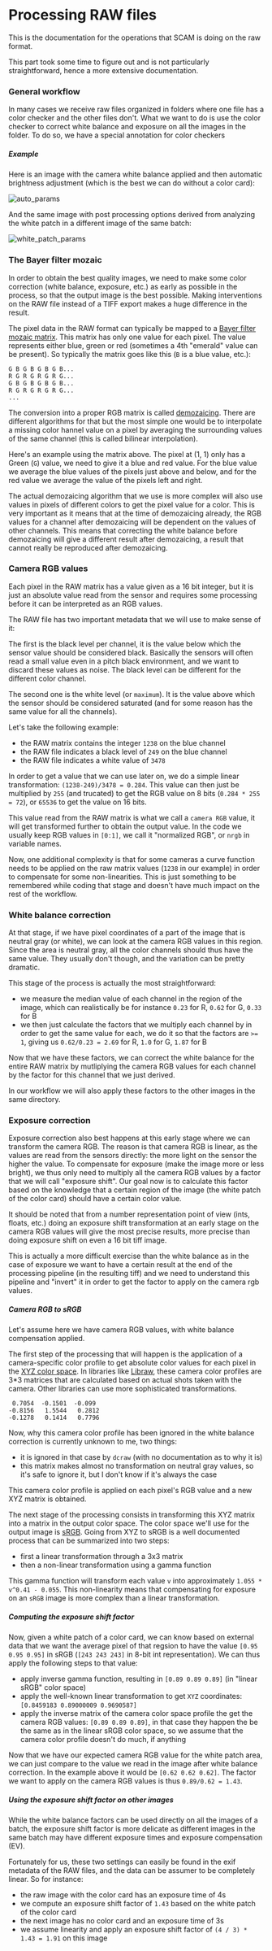# Processing RAW files

This is the documentation for the operations that SCAM is doing on the raw format.

This part took some time to figure out and is not particularly straightforward, hence a more extensive documentation.

### General workflow

In many cases we receive raw files organized in folders where one file has a color checker and the other files don't. What we want to do is use the color checker to correct white balance and exposure on all the images in the folder. To do so, we have a special annotation for color checkers

##### Example

Here is an image with the camera white balance applied and then automatic brightness adjustment (which is the best we can do without a color card):

![auto_params](https://raw.githubusercontent.com/buda-base/scam/raw/doc/assets/example_nc.jpg)

And the same image with post processing options derived from analyzing the white patch in a different image of the same batch:

![white_patch_params](https://raw.githubusercontent.com/buda-base/scam/raw/doc/assets/example.jpg)

### The Bayer filter mozaic

In order to obtain the best quality images, we need to make some color correction (white balance, exposure, etc.) as
early as possible in the process, so that the output image is the best possible. Making interventions on the RAW file
instead of a TIFF export makes a huge difference in the result.

The pixel data in the RAW format can typically be mapped to a [Bayer filter mozaic matrix](https://en.wikipedia.org/wiki/Bayer_filter).
This matrix has only one value for each pixel. The value represents either blue, green or red (sometimes a 4th "emerald" value can be present).
So typically the matrix goes like this (`B` is a blue value, etc.):

```
G B G B G B G B...
R G R G R G R G...
G B G B G B G B...
R G R G R G R G...
...
```

The conversion into a proper RGB matrix is called [demozaicing](https://en.wikipedia.org/wiki/Demosaicing). There are
different algorithms for that but the most simple one would be to interpolate a missing color hannel value on a pixel
by averaging the surrounding values of the same channel (this is called bilinear interpolation).

Here's an example using the matrix above. The pixel at (1, 1) only has a Green (`G`) value, we need to give it a blue and red value. For the blue value we average the blue values of the pixels just above and below, and for the red value we average the value of the pixels left and right.

The actual demozaicing algorithm that we use is more complex will also use values in pixels of different colors to get the pixel value for a color. This is very important as it means that at the time of demozaicing already, the RGB values for a channel after demozaicing will be dependent on the values of other channels. This means that correcting the white balance before demozaicing will give a different result after demozaicing, a result that cannot really be reproduced after demozaicing.

### Camera RGB values

Each pixel in the RAW matrix has a value given as a 16 bit integer, but it is just an absolute value read from the sensor and requires some processing before it can be interpreted as an RGB values.

The RAW file has two important metadata that we will use to make sense of it:

The first is the black level per channel, it is the value below which the sensor value should be considered black. Basically the sensors will often read a small value even in a pitch black environment, and we want to discard these values as noise. The black level can be different for the different color channel.

The second one is the white level (or `maximum`). It is the value above which the sensor should be considered saturated (and for some reason has the same value for all the channels).

Let's take the following example: 
- the RAW matrix contains the integer `1238` on the blue channel
- the RAW file indicates a black level of `249` on the blue channel
- the RAW file indicates a white value of `3478`

In order to get a value that we can use later on, we do a simple linear transformation: `(1238-249)/3478 = 0.284`. This value can then just be multiplied by `255` (and trucated) to get the RGB value on 8 bits (`0.284 * 255 = 72`), or `65536` to get the value on 16 bits.

This value read from the RAW matrix is what we call a `camera RGB` value, it will get transformed further to obtain the output value. In the code we usually keep RGB values in `[0:1]`, we call it "normalized RGB", or `nrgb` in variable names.

Now, one additional complexity is that for some cameras a curve function needs to be applied on the raw matrix values (`1238` in our example) in order to compensate for some non-linearities. This is just something to be remembered while coding that stage and doesn't have much impact on the rest of the workflow.

### White balance correction

At that stage, if we have pixel coordinates of a part of the image that is neutral gray (or white), we can look at the camera RGB values in this region. Since the area is neutral gray, all the color channels should thus have the same value. They usually don't though, and the variation can be pretty dramatic.

This stage of the process is actually the most straightforward:
- we measure the median value of each channel in the region of the image, which can realistically be for instance `0.23` for R, `0.62` for G, `0.33` for B
- we then just calculate the factors that we multiply each channel by in order to get the same value for each, we do it so that the factors are `>= 1`, giving us `0.62/0.23 = 2.69` for R, `1.0` for G, `1.87` for B

Now that we have these factors, we can correct the white balance for the entire RAW matrix by mutliplying the camera RGB values for each channel by the factor for this channel that we just derived.

In our workflow we will also apply these factors to the other images in the same directory.

### Exposure correction

Exposure correction also best happens at this early stage where we can transform the camera RGB. The reason is that camera RGB is linear, as the values are read from the sensors directly: the more light on the sensor the higher the value. To compensate for exposure (make the image more or less bright), we thus only need to multiply all the camera RGB values by a factor that we will call "exposure shift". Our goal now is to calculate this factor based on the knowledge that a certain region of the image (the white patch of the color card) should have a certain color value.

It should be noted that from a number representation point of view (ints, floats, etc.) doing an exposure shift transformation at an early stage on the camera RGB values will give the most precise results, more precise than doing exposure shift on even a 16 bit tiff image.

This is actually a more difficult exercise than the white balance as in the case of exposure we want to have a certain result at the end of the processing pipeline (in the resulting tiff) and we need to understand this pipeline and "invert" it in order to get the factor to apply on the camera rgb values.

##### Camera RGB to sRGB

Let's assume here we have camera RGB values, with white balance compensation applied.

The first step of the processing that will happen is the application of a camera-specific color profile to get absolute color values for each pixel in the [XYZ color space](https://en.wikipedia.org/wiki/CIE_1931_color_space). In libraries like [Libraw](https://www.libraw.org/), these camera color profiles are 3\*3 matrices that are calculated based on actual shots taken with the camera. Other libraries can use more sophisticated transformations.

```
 0.7054  -0.1501  -0.099
-0.8156   1.5544   0.2812
-0.1278   0.1414   0.7796
```

Now, why this camera color profile has been ignored in the white balance correction is currently unknown to me, two things:
- it is ignored in that case by `dcraw` (with no documentation as to why it is)
- this matrix makes almost no transformation on neutral gray values, so it's safe to ignore it, but I don't know if it's always the case

This camera color profile is applied on each pixel's RGB value and a new XYZ matrix is obtained.

The next stage of the processing consists in transforming this XYZ matrix into a matrix in the output color space. The color space we'll use for the output image is [sRGB](https://en.wikipedia.org/wiki/SRGB). Going from XYZ to sRGB is a well documented process that can be summarized into two steps:
- first a linear transformation through a 3x3 matrix
- then a non-linear transformation using a gamma function

This gamma function will transform each value `v` into approximately `1.055 * v^0.41 - 0.055`. This non-linearity means that compensating for exposure on an `sRGB` image is more complex than a linear transformation.

##### Computing the exposure shift factor

Now, given a white patch of a color card, we can know based on external data that we want the average pixel of that regsion to have the value `[0.95 0.95 0.95]` in sRGB (`[243 243 243]` in 8-bit int representation). We can thus apply the following steps to that value:
- apply inverse gamma function, resulting in `[0.89 0.89 0.89]` (in "linear sRGB" color space)
- apply the well-known linear transformation to get `XYZ` coordinates: `[0.8459183 0.89000009 0.9690587]`
- apply the inverse matrix of the camera color space profile the get the camera RGB values: `[0.89 0.89 0.89]`, in that case they happen the be the same as in the linear sRGB color space, so we assume that the camera color profile doesn't do much, if anything

Now that we have our expected camera RGB value for the white patch area, we can just compare to the value we read in the image after white balance correction. In the example above it would be `[0.62 0.62 0.62]`. The factor we want to apply on the camera RGB values is thus `0.89/0.62 = 1.43`.

##### Using the exposure shift factor on other images

While the white balance factors can be used directly on all the images of a batch, the exposure shift factor is more delicate as different images in the same batch may have different exposure times and exposure compensation (EV).

Fortunately for us, these two settings can easily be found in the exif metadata of the RAW files, and the data can be assumer to be completely linear. So for instance:
- the raw image with the color card has an exposure time of 4s
- we compute an exposure shift factor of `1.43` based on the white patch of the color card
- the next image has no color card and an exposure time of 3s
- we assume linearity and apply an exposure shift factor of `(4 / 3) * 1.43 = 1.91` on this image